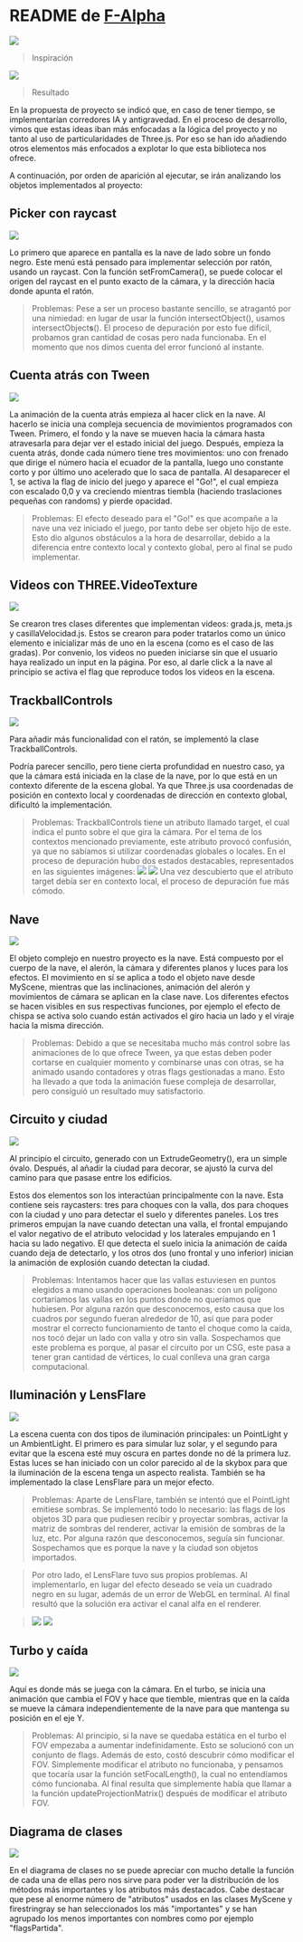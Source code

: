 # README de [F-Alpha](https://finno51.github.io/SG/)

![](README/media/image1.png)

> Inspiración

![](README/media/image2.png)

> Resultado

En la propuesta de proyecto se indicó que, en caso de tener tiempo, se
implementarían corredores IA y antigravedad. En el proceso de
desarrollo, vimos que estas ideas iban más enfocadas a la lógica del
proyecto y no tanto al uso de particularidades de Three.js. Por eso se
han ido añadiendo otros elementos más enfocados a explotar lo que esta
biblioteca nos ofrece.

A continuación, por orden de aparición al ejecutar, se irán analizando
los objetos implementados al proyecto:

## Picker con raycast

![](README/media/image3.png)

Lo primero que aparece en pantalla es la nave de lado sobre un fondo
negro. Este menú está pensado para implementar selección por ratón,
usando un raycast. Con la función setFromCamera(), se puede colocar el
origen del raycast en el punto exacto de la cámara, y la dirección
hacia donde apunta el ratón.

> Problemas:
Pese a ser un proceso bastante sencillo, se atragantó por una
nimiedad: en lugar de usar la función intersectObject(), usamos
intersectObject**s**(). El proceso de depuración por esto fue difícil,
probamos gran cantidad de cosas pero nada funcionaba. En el momento
que nos dimos cuenta del error funcionó al instante.

## Cuenta atrás con Tween

![](README/media/image4.png)

La animación de la cuenta atrás empieza al hacer click en la nave. Al
hacerlo se inicia una compleja secuencia de movimientos programados
con Tween. Primero, el fondo y la nave se mueven hacia la cámara hasta
atravesarla para dejar ver el estado inicial del juego. Después,
empieza la cuenta atrás, donde cada número tiene tres movimientos: uno
con frenado que dirige el número hacia el ecuador de la pantalla,
luego uno constante corto y por último uno acelerado que lo saca de
pantalla. Al desaparecer el 1, se activa la flag de inicio del juego y
aparece el "Go!", el cual empieza con escalado 0,0 y va creciendo
mientras tiembla (haciendo traslaciones pequeñas con randoms) y pierde
opacidad.

> Problemas:
El efecto deseado para el "Go!" es que acompañe a la nave una vez
iniciado el juego, por tanto debe ser objeto hijo de este. Esto dio
algunos obstáculos a la hora de desarrollar, debido a la diferencia
entre contexto local y contexto global, pero al final se pudo
implementar.

## Videos con THREE.VideoTexture

![](README/media/image5.png)

Se crearon tres clases diferentes que implementan videos: grada.js,
meta.js y casillaVelocidad.js. Estos se crearon para poder tratarlos como un
único elemento e inicializar más de uno en la escena (como es el caso
de las gradas). Por convenio, los videos no pueden iniciarse sin que
el usuario haya realizado un input en la página. Por eso, al darle
click a la nave al principio se activa el flag que reproduce todos los
videos en la escena.

## TrackballControls

![](README/media/image6.png)

Para añadir más funcionalidad con el ratón, se implementó la clase
TrackballControls.

Podría parecer sencillo, pero tiene cierta profundidad en nuestro
caso, ya que la cámara está iniciada en la clase de la nave, por lo
que está en un contexto diferente de la escena global. Ya que Three.js
usa coordenadas de posición en contexto local y coordenadas de
dirección en contexto global, dificultó la implementación.

>Problemas:
TrackballControls tiene un atributo llamado target, el cual indica el
punto sobre el que gira la cámara. Por el tema de los contextos
mencionado previamente, este atributo provocó confusión, ya que no
sabíamos si utilizar coordenadas globales o locales. En el proceso de
depuración hubo dos estados destacables, representados en las
siguientes imágenes:
![](README/media/image7.png)
![](README/media/image8.png)
Una vez descubierto que el atributo target debía ser en contexto
local, el proceso de depuración fue más cómodo.

## Nave

![](README/media/image9.png)

El objeto complejo en nuestro proyecto es la nave. Está compuesto por
el cuerpo de la nave, el alerón, la cámara y diferentes planos y luces
para los efectos. El movimiento en sí se aplica a todo el objeto nave
desde MyScene, mientras que las inclinaciones, animación del alerón y
movimientos de cámara se aplican en la clase nave. Los diferentes
efectos se hacen visibles en sus respectivas funciones, por ejemplo el
efecto de chispa se activa solo cuando están activados el giro hacia
un lado y el viraje hacia la misma dirección.

>Problemas:
Debido a que se necesitaba mucho más control sobre las animaciones de
lo que ofrece Tween, ya que estas deben poder cortarse en cualquier
momento y combinarse unas con otras, se ha animado usando contadores y
otras flags gestionadas a mano. Esto ha llevado a que toda la
animación fuese compleja de desarrollar, pero consiguió un resultado
muy satisfactorio.

## Circuito y ciudad

![](README/media/image10.png)

Al principio el circuito, generado con un ExtrudeGeometry(), era un
simple óvalo. Después, al añadir la ciudad para decorar, se ajustó la
curva del camino para que pasase entre los edificios.

Estos dos elementos son los interactúan principalmente con la nave.
Esta contiene seis raycasters: tres para choques con la valla, dos
para choques con la ciudad y uno para detectar el suelo y diferentes
paneles. Los tres primeros empujan la nave cuando detectan una valla,
el frontal empujando el valor negativo de el atributo velocidad y los
laterales empujando en 1 hacia su lado negativo. El que detecta el
suelo inicia la animación de caída cuando deja de detectarlo, y los
otros dos (uno frontal y uno inferior) inician la animación de
explosión cuando detectan la ciudad.

>Problemas:
Intentamos hacer que las vallas estuviesen en puntos elegidos a mano
usando operaciones booleanas: con un polígono cortaríamos las vallas
en los puntos donde no queríamos que hubiesen. Por alguna razón que
desconocemos, esto causa que los cuadros por segundo fueran alrededor
de 10, así que para poder mostrar el correcto funcionamiento de tanto
el choque como la caída, nos tocó dejar un lado con valla y otro sin
valla. Sospechamos que este problema es porque, al pasar el circuito
por un CSG, este pasa a tener gran cantidad de vértices, lo cual
conlleva una gran carga computacional.

## Iluminación y LensFlare

![](README/media/image11.png)

La escena cuenta con dos tipos de iluminación principales: un
PointLight y un AmbientLight. El primero es para simular luz solar, y
el segundo para evitar que la escena esté muy oscura en partes donde
no dé la primera luz. Estas luces se han iniciado con un color
parecido al de la skybox para que la iluminación de la escena tenga un
aspecto realista. También se ha implementado la clase LensFlare para
un mejor efecto.

>Problemas:
>Aparte de LensFlare, también se intentó que el PointLight emitiese
>sombras. Se implementó todo lo necesario: las flags de los objetos 3D
>para que pudiesen recibir y proyectar sombras, activar la matriz de
>sombras del renderer, activar la emisión de sombras de la luz, etc.
>Por alguna razón que desconocemos, seguía sin funcionar. Sospechamos
>que es porque la nave y la ciudad son objetos importados.

>Por otro lado, el LensFlare tuvo sus propios problemas. Al
>implementarlo, en lugar del efecto deseado se veía un cuadrado negro
>en su lugar, además de un error de WebGL en terminal. Al final resultó
>que la solución era activar el canal alfa en el renderer.

>![](README/media/image12.png)
>![](README/media/image13.png)

## Turbo y caída

![](README/media/image14.png)

Aquí es donde más se juega con la cámara. En el turbo, se inicia una
animación que cambia el FOV y hace que tiemble, mientras que en la
caída se mueve la cámara independientemente de la nave para que 
mantenga su posición en el eje Y.

>Problemas:
Al principio, si la nave se quedaba estática en el turbo el FOV
empezaba a aumentar indefinidamente. Esto se solucionó con un conjunto
de flags. Además de esto, costó descubrir cómo modificar el FOV.
Simplemente modificar el atributo no funcionaba, y pensamos que
tocaría usar la función setFocalLength(), la cual no entendíamos cómo
funcionaba. Al final resulta que simplemente había que llamar a la
función updateProjectionMatrix() después de modificar el atributo FOV.

## Diagrama de clases

![](README/media/image15.png)

En el diagrama de clases no se puede apreciar con mucho detalle la
función de cada una de ellas pero nos sirve para poder ver la
distribución de los métodos más importantes y los atributos más
destacados. Cabe destacar que pese al enorme número de "atributos"
usados en las clases MyScene y firestringray se han seleccionados los
más "importantes" y se han agrupado los menos importantes con nombres
como por ejemplo "flagsPartida".
